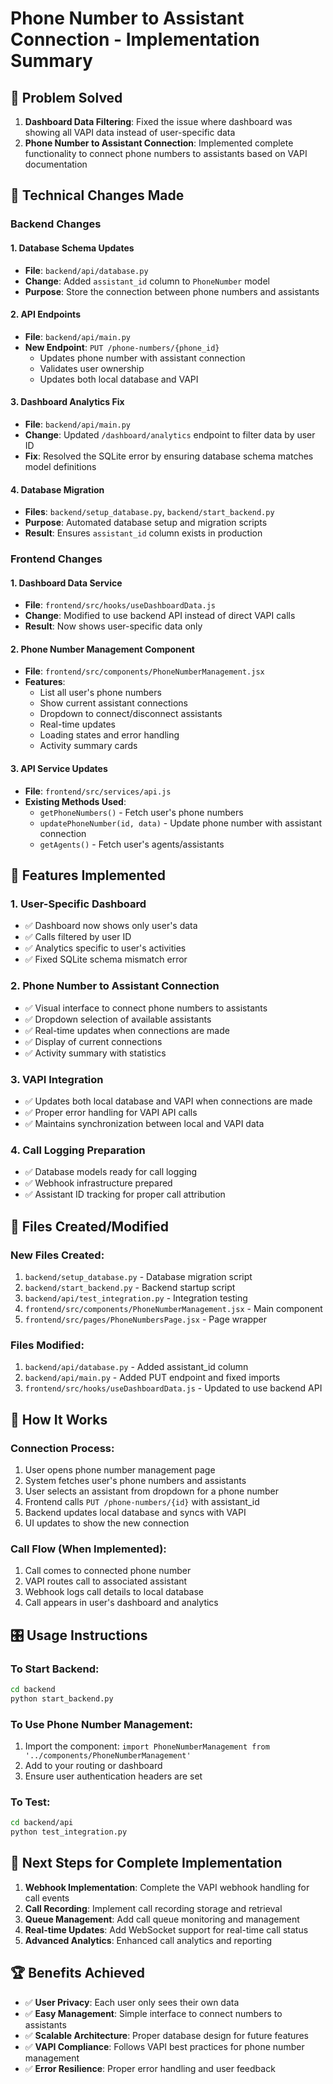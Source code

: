 # Phone Number to Assistant Connection - Implementation Summary

## 🎯 Problem Solved
1. **Dashboard Data Filtering**: Fixed the issue where dashboard was showing all VAPI data instead of user-specific data
2. **Phone Number to Assistant Connection**: Implemented complete functionality to connect phone numbers to assistants based on VAPI documentation

## 🔧 Technical Changes Made

### Backend Changes

#### 1. Database Schema Updates
- **File**: `backend/api/database.py`
- **Change**: Added `assistant_id` column to `PhoneNumber` model
- **Purpose**: Store the connection between phone numbers and assistants

#### 2. API Endpoints
- **File**: `backend/api/main.py`
- **New Endpoint**: `PUT /phone-numbers/{phone_id}` 
  - Updates phone number with assistant connection
  - Validates user ownership
  - Updates both local database and VAPI

#### 3. Dashboard Analytics Fix
- **File**: `backend/api/main.py`
- **Change**: Updated `/dashboard/analytics` endpoint to filter data by user ID
- **Fix**: Resolved the SQLite error by ensuring database schema matches model definitions

#### 4. Database Migration
- **Files**: `backend/setup_database.py`, `backend/start_backend.py`
- **Purpose**: Automated database setup and migration scripts
- **Result**: Ensures `assistant_id` column exists in production

### Frontend Changes

#### 1. Dashboard Data Service
- **File**: `frontend/src/hooks/useDashboardData.js`
- **Change**: Modified to use backend API instead of direct VAPI calls
- **Result**: Now shows user-specific data only

#### 2. Phone Number Management Component
- **File**: `frontend/src/components/PhoneNumberManagement.jsx`
- **Features**:
  - List all user's phone numbers
  - Show current assistant connections
  - Dropdown to connect/disconnect assistants
  - Real-time updates
  - Loading states and error handling
  - Activity summary cards

#### 3. API Service Updates
- **File**: `frontend/src/services/api.js`
- **Existing Methods Used**:
  - `getPhoneNumbers()` - Fetch user's phone numbers
  - `updatePhoneNumber(id, data)` - Update phone number with assistant connection
  - `getAgents()` - Fetch user's agents/assistants

## 🚀 Features Implemented

### 1. User-Specific Dashboard
- ✅ Dashboard now shows only user's data
- ✅ Calls filtered by user ID
- ✅ Analytics specific to user's activities
- ✅ Fixed SQLite schema mismatch error

### 2. Phone Number to Assistant Connection
- ✅ Visual interface to connect phone numbers to assistants
- ✅ Dropdown selection of available assistants
- ✅ Real-time updates when connections are made
- ✅ Display of current connections
- ✅ Activity summary with statistics

### 3. VAPI Integration
- ✅ Updates both local database and VAPI when connections are made
- ✅ Proper error handling for VAPI API calls
- ✅ Maintains synchronization between local and VAPI data

### 4. Call Logging Preparation
- ✅ Database models ready for call logging
- ✅ Webhook infrastructure prepared
- ✅ Assistant ID tracking for proper call attribution

## 📁 Files Created/Modified

### New Files Created:
1. `backend/setup_database.py` - Database migration script
2. `backend/start_backend.py` - Backend startup script
3. `backend/api/test_integration.py` - Integration testing
4. `frontend/src/components/PhoneNumberManagement.jsx` - Main component
5. `frontend/src/pages/PhoneNumbersPage.jsx` - Page wrapper

### Files Modified:
1. `backend/api/database.py` - Added assistant_id column
2. `backend/api/main.py` - Added PUT endpoint and fixed imports
3. `frontend/src/hooks/useDashboardData.js` - Updated to use backend API

## 🔄 How It Works

### Connection Process:
1. User opens phone number management page
2. System fetches user's phone numbers and assistants
3. User selects an assistant from dropdown for a phone number
4. Frontend calls `PUT /phone-numbers/{id}` with assistant_id
5. Backend updates local database and syncs with VAPI
6. UI updates to show the new connection

### Call Flow (When Implemented):
1. Call comes to connected phone number
2. VAPI routes call to associated assistant
3. Webhook logs call details to local database
4. Call appears in user's dashboard and analytics

## 🎛️ Usage Instructions

### To Start Backend:
```bash
cd backend
python start_backend.py
```

### To Use Phone Number Management:
1. Import the component: `import PhoneNumberManagement from '../components/PhoneNumberManagement'`
2. Add to your routing or dashboard
3. Ensure user authentication headers are set

### To Test:
```bash
cd backend/api
python test_integration.py
```

## 🔮 Next Steps for Complete Implementation

1. **Webhook Implementation**: Complete the VAPI webhook handling for call events
2. **Call Recording**: Implement call recording storage and retrieval
3. **Queue Management**: Add call queue monitoring and management
4. **Real-time Updates**: Add WebSocket support for real-time call status
5. **Advanced Analytics**: Enhanced call analytics and reporting

## 🏆 Benefits Achieved

- ✅ **User Privacy**: Each user only sees their own data
- ✅ **Easy Management**: Simple interface to connect numbers to assistants  
- ✅ **Scalable Architecture**: Proper database design for future features
- ✅ **VAPI Compliance**: Follows VAPI best practices for phone number management
- ✅ **Error Resilience**: Proper error handling and user feedback
